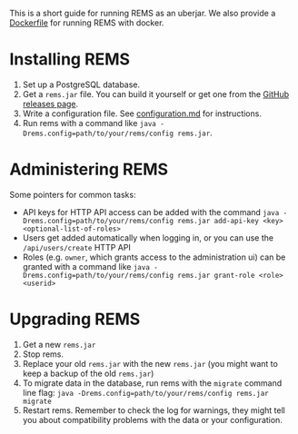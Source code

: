 This is a short guide for running REMS as an uberjar. We also provide a [Dockerfile](../Dockerfile) for running REMS with docker.

# Installing REMS

1. Set up a PostgreSQL database.
1. Get a `rems.jar` file. You can build it yourself or get one from the [GitHub releases page](https://github.com/CSCfi/rems/releases).
1. Write a configuration file. See [configuration.md](configuration.md) for instructions.
1. Run rems with a command like `java -Drems.config=path/to/your/rems/config rems.jar`.

# Administering REMS

Some pointers for common tasks:

- API keys for HTTP API access can be added with the command
  `java -Drems.config=path/to/your/rems/config rems.jar add-api-key <key> <optional-list-of-roles>`
- Users get added automatically when logging in, or you can use the `/api/users/create` HTTP API
- Roles (e.g. `owner`, which grants access to the administration ui) can be granted with a command like
  `java -Drems.config=path/to/your/rems/config rems.jar grant-role <role> <userid>`

# Upgrading REMS

1. Get a new `rems.jar`
1. Stop rems.
1. Replace your old `rems.jar` with the new `rems.jar` (you might want to keep a backup of the old `rems.jar`)
1. To migrate data in the database, run rems with the `migrate` command line flag: `java -Drems.config=path/to/your/rems/config rems.jar migrate`
1. Restart rems. Remember to check the log for warnings, they might tell you about compatibility problems with the data or your configuration.
